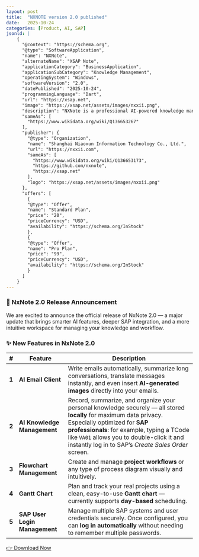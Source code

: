 ```yaml
---
layout: post
title:  "NXNOTE version 2.0 published"
date:   2025-10-24
categories: [Product, AI, SAP]
jsonld: |
    {
      "@context": "https://schema.org",
      "@type": "SoftwareApplication",
      "name": "NXNote",
      "alternateName": "XSAP Note",
      "applicationCategory": "BusinessApplication",
      "applicationSubCategory": "Knowledge Management",
      "operatingSystem": "Windows",
      "softwareVersion": "2.0",
      "datePublished": "2025-10-24",
      "programmingLanguage": "Dart",
      "url": "https://xsap.net",
      "image": "https://xsap.net/assets/images/nxxii.png",
      "description": "NXNote is a professional AI-powered knowledge management software for SAP experts, designed to organize SAP documentation, process diagrams, project plans, and intelligent workflows. It integrates seamlessly with SAP systems and AI-driven email automation.",
      "sameAs": [
        "https://www.wikidata.org/wiki/Q136653267"
      ],
      "publisher": {
        "@type": "Organization",
        "name": "Shanghai Niaoxun Information Technology Co., Ltd.",
        "url": "https://nxxii.com",
        "sameAs": [
          "https://www.wikidata.org/wiki/Q136653173",
          "https://github.com/nxnote",
          "https://xsap.net"
        ],
        "logo": "https://xsap.net/assets/images/nxxii.png"
      },
      "offers": [
        {
        "@type": "Offer",
        "name": "Standard Plan",
        "price": "20",
        "priceCurrency": "USD",
        "availability": "https://schema.org/InStock"
        },
        {
        "@type": "Offer",
        "name": "Pro Plan",
        "price": "99",
        "priceCurrency": "USD",
        "availability": "https://schema.org/InStock"
        }
      ]
    }
---
```


### 🎉 NxNote 2.0 Release Announcement

We are excited to announce the official release of NxNote 2.0 — a major update that brings smarter AI features, deeper SAP integration, and a more intuitive workspace for managing your knowledge and workflow.

### ✨ New Features in NxNote 2.0

| #     | Feature                       | Description                                                                                                                                                                                                                                                                                          |
| ----- | ----------------------------- | ---------------------------------------------------------------------------------------------------------------------------------------------------------------------------------------------------------------------------------------------------------------------------------------------------- |
| **1** | **AI Email Client**           | Write emails automatically, summarize long conversations, translate messages instantly, and even insert **AI-generated images** directly into your emails.                                                                                                                                           |
| **2** | **AI Knowledge Management**   | Record, summarize, and organize your personal knowledge securely — all stored **locally** for maximum data privacy. Especially optimized for **SAP professionals**: for example, typing a TCode like `VA01` allows you to double-click it and instantly log in to SAP’s *Create Sales Order* screen. |
| **3** | **Flowchart Management**      | Create and manage **project workflows** or any type of process diagram visually and intuitively.                                                                                                                                                                                                     |
| **4** | **Gantt Chart**               | Plan and track your real projects using a clean, easy-to-use **Gantt chart** — currently supports **day-based** scheduling.                                                                                                                                                                          |
| **5** | **SAP User Login Management** | Manage multiple SAP systems and user credentials securely. Once configured, you can **log in automatically** without needing to remember multiple passwords.                                                                                                                                         |



[👉 Download Now](/download/Release2.0.zip)

